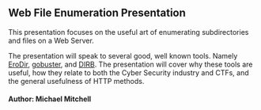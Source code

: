 ## Web File Enumeration Presentation
This presentation focuses on the useful art of enumerating subdirectories
and files on a Web Server.

The presentation will speak to several good, well known tools. Namely
[EroDir](https://github.com/PinkP4nther/EroDir),
[gobuster](https://github.com/OJ/gobuster), and
[DIRB](http://dirb.sourceforge.net/).
The presentation will cover why these tools are useful, how they
relate to both the Cyber Security industry and CTFs, and the general
usefulness of HTTP methods.

#### Author: Michael Mitchell
